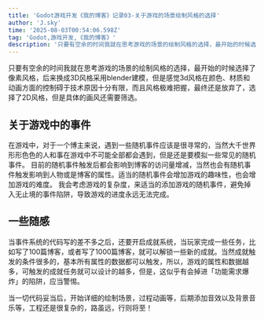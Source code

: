 ```yaml
---
title: 'Godot游戏开发《我的博客》记录03-关于游戏的场景绘制风格的选择'
author: 'J.sky'
time: '2025-08-03T00:54:06.598Z'
tag: 'Godot,游戏开发,《我的博客》'  
description: '只要有空余的时间我就在思考游戏的场景的绘制风格的选择，最开始的时候选择了像素风格，后来换成3D风格采用blender建模，但是感觉3d风格在颜色、材质和动画方面的控制碍于技术原因十分有限，而且风格极难把握，最终还是放弃了，选择了2D风格，但是具体的画风还需要筛选。'
---
```


只要有空余的时间我就在思考游戏的场景的绘制风格的选择，最开始的时候选择了像素风格，后来换成3D风格采用blender建模，但是感觉3d风格在颜色、材质和动画方面的控制碍于技术原因十分有限，而且风格极难把握，最终还是放弃了，选择了2D风格，但是具体的画风还需要筛选。

## 关于游戏中的事件

在游戏中，对于一个博主来说，遇到一些随机事件应该是很寻常的，当然大千世界形形色色的人和事在游戏中不可能全部都会遇到，但是还是要模拟一些常见的随机事件。
目前的随机事件触发后都会影响到博客的访问量增减，当然也会有随机事件触发影响到人物或是博客的属性。适当的随机事件会增加游戏的趣味性，也会增加游戏的难度。
我会考虑游戏的复杂度，来适当的添加游戏的随机事件，避免掉入无止境的事件陷阱，导致游戏的进度永远无法完成。

## 一些随感

当事件系统的代码写的差不多之后，还要开启成就系统，当玩家完成一些任务，比如写了100篇博客，或者写了1000篇博客，就可以解锁一些新的成就。当然成就触发的条件很多的，基本所有属性的数据都可以触发，所以，游戏的属性和数据越多，可触发的成就任务就可以设计的越多，但是，这似乎有会掉进「功能需求爆炸」的陷阱，应当警惕。

当一切代码妥当后，开始详细的绘制场景，过程动画等，后期添加音效以及背景音乐等，工程还是很复杂的，路虽远，行则将至！
